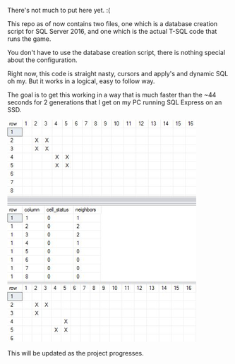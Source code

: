 There's not much to put here yet. :(

This repo as of now contains two files, one which is a database creation script for SQL Server 2016, 
and one which is the actual T-SQL code that runs the game.

You don't have to use the database creation script, there is nothing special about the configuration.

Right now, this code is straight nasty, cursors and apply's and dynamic SQL oh my. 
But it works in a logical, easy to follow way.

The goal is to get this working in a way that is much faster than the ~44 seconds for 2 generations
that I get on my PC running SQL Express on an SSD.

![](/res/poc.jpg)

This will be updated as the project progresses.

